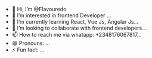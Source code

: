 - 👋 Hi, I’m @Flavouredo
- 👀 I’m interested in frontend Developer ...
- 🌱 I’m currently learning React, Vue Js, Angular Js...
- 💞️ I’m looking to collaborate with frontend developers...
- 📫 How to reach me via whatapp: +2348176067817...
- 😄 Pronouns: ...
- ⚡ Fun fact: ...

<!---
Flavouredo/Flavouredo is a ✨ special ✨ repository because its `README.md` (this file) appears on your GitHub profile.
You can click the Preview link to take a look at your changes.
--->
